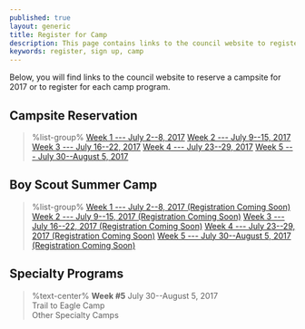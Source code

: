 ```yaml
---
published: true
layout: generic
title: Register for Camp
description: This page contains links to the council website to register to attend summer camp at Camp Workcoeman.
keywords: register, sign up, camp
---
```


Below, you will find links to the council website to reserve a campsite for 2017 or to register for each camp program.

## Campsite Reservation

> %list-group%
> <a href="http://www.ctrivers.org/Event.aspx?id=14855" class="list-group-item">Week 1 --- July 2--8, 2017</a>
> <a href="http://www.ctrivers.org/Event.aspx?id=14858" class="list-group-item">Week 2 --- July 9--15, 2017</a>
> <a href="http://www.ctrivers.org/Event.aspx?id=14868" class="list-group-item">Week 3 --- July 16--22, 2017</a>
> <a href="http://www.ctrivers.org/Event.aspx?id=14867" class="list-group-item">Week 4 --- July 23--29, 2017</a>
> <a href="http://www.ctrivers.org/Event.aspx?id=14865" class="list-group-item">Week 5 --- July 30--August 5, 2017</a>

## Boy Scout Summer Camp

> %list-group%
> <a href="{{ site.url }}/#" class="list-group-item">Week 1 --- July 2--8, 2017 (Registration Coming Soon)</a>
> <a href="{{ site.url }}/#" class="list-group-item">Week 2 --- July 9--15, 2017 (Registration Coming Soon)</a>
> <a href="{{ site.url }}/#" class="list-group-item">Week 3 --- July 16--22, 2017 (Registration Coming Soon)</a>
> <a href="{{ site.url }}/#" class="list-group-item">Week 4 --- July 23--29, 2017 (Registration Coming Soon)</a>
> <a href="{{ site.url }}/#" class="list-group-item">Week 5 --- July 30--August 5, 2017 (Registration Coming Soon)</a>

## Specialty Programs

> %text-center%
> **Week #5**
> July 30--August 5, 2017<br/>
> Trail to Eagle Camp<br/>
> Other Specialty Camps
